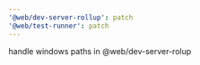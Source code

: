 ```yaml
---
'@web/dev-server-rollup': patch
'@web/test-runner': patch
---
```


handle windows paths in @web/dev-server-rolup
